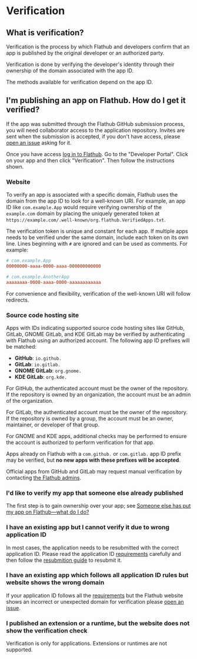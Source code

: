# Verification

## What is verification?

Verification is the process by which Flathub and developers confirm that
an app is published by the original developer or an authorized party.

Verification is done by verifying the developer's identity through their
ownership of the domain associated with the app ID.

The methods available for verification depend on the app ID.

## I'm publishing an app on Flathub. How do I get it verified?

If the app was submitted through the Flathub GitHub submission process,
you will need collaborator access to the application repository. Invites
are sent when the submission is accepted, if you don't have access,
please [open an issue](https://github.com/flathub/flathub/issues) asking
for it.

Once you have access [log in to Flathub](https://flathub.org/login). Go
to the "Developer Portal". Click on your app and then click
"Verification". Then follow the instructions shown.

### Website

To verify an app is associated with a specific domain, Flathub uses the
domain from the app ID to look for a well-known URI. For example, an
app ID like `com.example.App` would require verifying ownership of
the `example.com` domain by placing the uniquely generated token at
`https://example.com/.well-known/org.flathub.VerifiedApps.txt`.

The verification token is unique and constant for each app. If multiple
apps needs to be verified under the same domain, include each token on
its own line. Lines beginning with `#` are ignored and can be used as
comments. For example:

```ini
# com.example.App
00000000-aaaa-0000-aaaa-000000000000

# com.example.AnotherApp
aaaaaaaa-0000-aaaa-0000-aaaaaaaaaaaa
```

For convenience and flexibility, verification of the well-known URI will
follow redirects.

### Source code hosting site

Apps with IDs indicating supported source code hosting sites like
GitHub, GitLab, GNOME GitLab, and KDE GitLab may be verified by
authenticating with Flathub using an authorized account. The following
app ID prefixes will be matched:

  - **GitHub**: `io.github.`
  - **GitLab**: `io.gitlab.`
  - **GNOME GitLab**: `org.gnome.`
  - **KDE GitLab**: `org.kde.`

For GitHub, the authenticated account must be the owner of the
repository. If the repository is owned by an organization, the account
must be an admin of the organization.

For GitLab, the authenticated account must be the owner of the
repository. If the repository is owned by a group, the account must be
an owner, maintainer, or developer of that group.

For GNOME and KDE apps, additional checks may be performed to ensure the
account is authorized to perform verification for that app.

Apps already on Flathub with a `com.github.` or `com.gitlab.` app ID
prefix may be verified, but
**no new apps with these prefixes will be accepted**.

Official apps from GitHub and GitLab may request manual verification by
contacting [the Flathub admins](mailto:admins@flathub.org).

### I'd like to verify my app that someone else already published

The first step is to gain ownership over your app; see [Someone else has put my app on Flathub—what do I do?](/docs/for-app-authors/submission#someone-else-has-put-my-app-on-flathubwhat-do-i-do)

### I have an existing app but I cannot verify it due to wrong application ID

In most cases, the application needs to be resubmitted with the correct
application ID. Please read the application ID [requirements](/docs/for-app-authors/requirements#application-id)
carefully and then follow the [resubmition guide](/docs/for-app-authors/maintenance/#renaming-the-flatpak-id)
to resubmit it.

### I have an existing app which follows all application ID rules but website shows the wrong domain

If your application ID follows all the [requirements](/docs/for-app-authors/requirements/#application-id)
but the Flathub website shows an incorrect or unexpected domain for
verification please
[open an issue](https://github.com/flathub-infra/website/issues).

### I published an extension or a runtime, but the website does not show the verification check

Verification is only for applications. Extensions or runtimes are not
supported.
